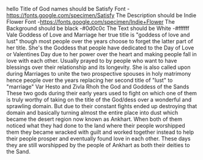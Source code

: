 hello
Title of God names should be Satisfy Font -https://fonts.google.com/specimen/Satisfy
The Description should be Indie Flower Font -https://fonts.google.com/specimen/Indie+Flower
The Background should be black -#0d0c0c
The Text should be White -#ffffff
Vale Goddess of Love and Marriage
her true title is "goddess of love and lust" though most people over the years choose to forget the latter part of her title. She's the Goddess that people have dedicated to the Day of Love or Valentines Day due to her power over the heart and making people fall in love with each other. Usually prayed to by people who want to have blessings over their relationship and its longevity. She is also called upon during Marriages to unite the two prospective spouses in holy matrimony hence people over the years replacing her second title of "lust" to "marriage"
Var Hesto and Zivla Rhoh the God and Goddess of the Sands
These two gods during their early years used to fight on which one of them is truly worthy of taking on the title of the God/dess over a wonderful and sprawling domain. But due to their constant fights ended up destroying that domain and basically turning almost the entire place into dust which became the desert region now known as Ankhart. When both of them noticed what they had done to the land where their people worshipped them they became wracked with guilt and worked together instead to help their people prosper and eventually found love in each other. These days they are still worshipped by the people of Ankhart as both their deities to the Sand.